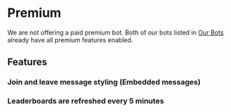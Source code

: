 # Premium

We are not offering a paid premium bot. Both of our bots listed in [Our Bots](/hu/getting-started/our-bots.md) already have all premium features enabled.

## Features

### Join and leave message styling (Embedded messages)

### Leaderboards are refreshed every 5 minutes
